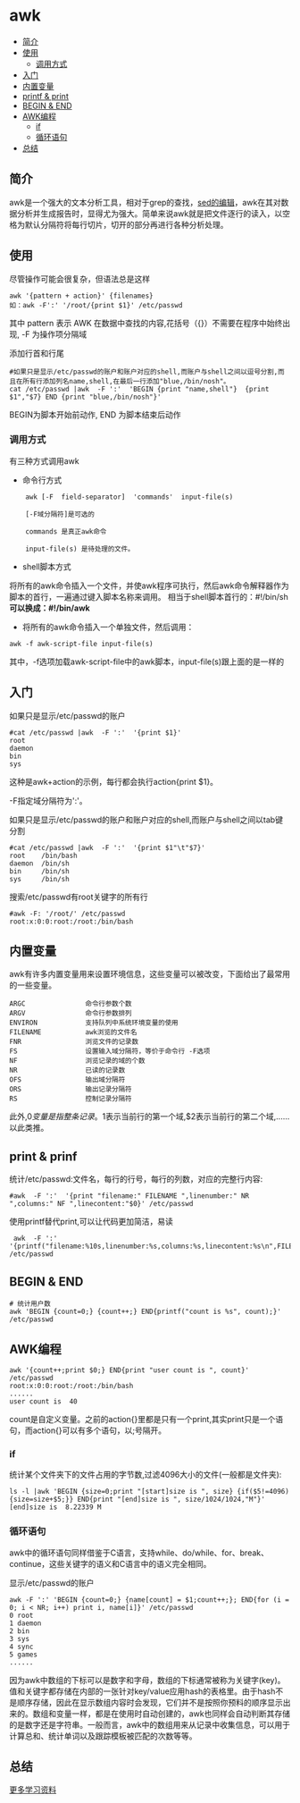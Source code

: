 # awk

- [简介](#intor)
- [使用](#usage)
    - [调用方式](#use-way)
- [入门](#first)
- [内置变量](#awk-var)
- [printf & print](#print)
- [BEGIN & END](#begingend)
- [AWK编程](#coding)
    - [if](#if)
    - [循环语句](#for)
- [总结](#end)

<a name="intor"></a>
## 简介

awk是一个强大的文本分析工具，相对于grep的查找，[sed的编辑](/docs/{{version}}/sed)，awk在其对数据分析并生成报告时，显得尤为强大。简单来说awk就是把文件逐行的读入，以空格为默认分隔符将每行切片，切开的部分再进行各种分析处理。

<a name="usage"></a>
## 使用

尽管操作可能会很复杂，但语法总是这样

    awk '{pattern + action}' {filenames}
    如：awk -F':' '/root/{print $1}' /etc/passwd


其中 pattern 表示 AWK 在数据中查找的内容,花括号（{}）不需要在程序中始终出现, -F 为操作项分隔域

添加行首和行尾

    #如果只是显示/etc/passwd的账户和账户对应的shell,而账户与shell之间以逗号分割,而且在所有行添加列名name,shell,在最后一行添加"blue,/bin/nosh"。
    cat /etc/passwd |awk  -F ':'  'BEGIN {print "name,shell"}  {print $1","$7} END {print "blue,/bin/nosh"}'

BEGIN为脚本开始前动作, END 为脚本结束后动作

<a name='use-way'></a>
### 调用方式

有三种方式调用awk

* 命令行方式 
```
    awk [-F  field-separator]  'commands'  input-file(s)

    [-F域分隔符]是可选的

    commands 是真正awk命令

    input-file(s) 是待处理的文件。
```   

* shell脚本方式

将所有的awk命令插入一个文件，并使awk程序可执行，然后awk命令解释器作为脚本的首行，一遍通过键入脚本名称来调用。
相当于shell脚本首行的：#!/bin/sh**可以换成：#!/bin/awk**

* 将所有的awk命令插入一个单独文件，然后调用：

```
awk -f awk-script-file input-file(s)
```

其中，-f选项加载awk-script-file中的awk脚本，input-file(s)跟上面的是一样的

<a name="first"></a>
## 入门

如果只是显示/etc/passwd的账户

    #cat /etc/passwd |awk  -F ':'  '{print $1}'  
    root
    daemon
    bin
    sys

这种是awk+action的示例，每行都会执行action{print $1}。

-F指定域分隔符为':'。


如果只是显示/etc/passwd的账户和账户对应的shell,而账户与shell之间以tab键分割

    #cat /etc/passwd |awk  -F ':'  '{print $1"\t"$7}'
    root    /bin/bash
    daemon  /bin/sh
    bin     /bin/sh
    sys     /bin/sh


搜索/etc/passwd有root关键字的所有行

    #awk -F: '/root/' /etc/passwd
    root:x:0:0:root:/root:/bin/bash


<a name="awk-var"></a>
## 内置变量

awk有许多内置变量用来设置环境信息，这些变量可以被改变，下面给出了最常用的一些变量。

    ARGC               命令行参数个数
    ARGV               命令行参数排列
    ENVIRON            支持队列中系统环境变量的使用
    FILENAME           awk浏览的文件名
    FNR                浏览文件的记录数
    FS                 设置输入域分隔符，等价于命令行 -F选项
    NF                 浏览记录的域的个数
    NR                 已读的记录数
    OFS                输出域分隔符
    ORS                输出记录分隔符
    RS                 控制记录分隔符


 此外,$0变量是指整条记录。$1表示当前行的第一个域,$2表示当前行的第二个域,......以此类推。
 
<a name='print'></a>
## print & prinf

统计/etc/passwd:文件名，每行的行号，每行的列数，对应的完整行内容:

    #awk  -F ':'  '{print "filename:" FILENAME ",linenumber:" NR ",columns:" NF ",linecontent:"$0}' /etc/passwd

使用printf替代print,可以让代码更加简洁，易读

     awk  -F ':'  '{printf("filename:%10s,linenumber:%s,columns:%s,linecontent:%s\n",FILENAME,NR,NF,$0)}' /etc/passwd

<a name='begingend'></a>
## BEGIN & END

    # 统计用户数
    awk 'BEGIN {count=0;} {count++;} END{printf("count is %s", count);}' /etc/passwd

<a name='coding'></a>
## AWK编程

    awk '{count++;print $0;} END{print "user count is ", count}' /etc/passwd
    root:x:0:0:root:/root:/bin/bash
    ......
    user count is  40

count是自定义变量。之前的action{}里都是只有一个print,其实print只是一个语句，而action{}可以有多个语句，以;号隔开。


### if

统计某个文件夹下的文件占用的字节数,过滤4096大小的文件(一般都是文件夹):

    ls -l |awk 'BEGIN {size=0;print "[start]size is ", size} {if($5!=4096){size=size+$5;}} END{print "[end]size is ", size/1024/1024,"M"}' 
    [end]size is  8.22339 M

### 循环语句

awk中的循环语句同样借鉴于C语言，支持while、do/while、for、break、continue，这些关键字的语义和C语言中的语义完全相同。

显示/etc/passwd的账户

    awk -F ':' 'BEGIN {count=0;} {name[count] = $1;count++;}; END{for (i = 0; i < NR; i++) print i, name[i]}' /etc/passwd
    0 root
    1 daemon
    2 bin
    3 sys
    4 sync
    5 games
    ......

 因为awk中数组的下标可以是数字和字母，数组的下标通常被称为关键字(key)。值和关键字都存储在内部的一张针对key/value应用hash的表格里。由于hash不是顺序存储，因此在显示数组内容时会发现，它们并不是按照你预料的顺序显示出来的。数组和变量一样，都是在使用时自动创建的，awk也同样会自动判断其存储的是数字还是字符串。一般而言，awk中的数组用来从记录中收集信息，可以用于计算总和、统计单词以及跟踪模板被匹配的次数等等。

<a name='end'></a>
## 总结
[更多学习资料](http://www.gnu.org/software/gawk/manual/gawk.html)















